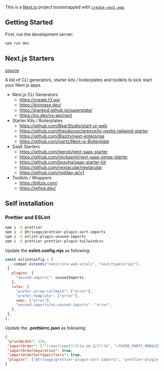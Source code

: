This is a [Next.js](https://nextjs.org) project bootstrapped with [`create-next-app`](https://nextjs.org/docs/app/api-reference/cli/create-next-app).

## Getting Started

First, run the development server:

```bash
npm run dev
```
## Next.js Starters 

[source](https://gist.github.com/w3cj/4fa5180fec37ececf0fceec0e3fcc8ab)

A list of CLI generators, starter kits / boilerplates and toolkits to kick start your Next.js apps.

- Next.js CLI Generators
    - https://create.t3.gg/
    - https://kirimase.dev/
    - https://pankod.github.io/superplate/
    - https://nx.dev/nx-api/next
- Starter Kits / Boilerplates
    - https://github.com/BearStudio/start-ui-web
    - https://github.com/theodorusclarence/ts-nextjs-tailwind-starter
    - https://github.com/Blazity/next-enterprise
    - https://github.com/ixartz/Next-js-Boilerplate
- SaaS Starters
    - https://github.com/leerob/next-saas-starter
    - https://github.com/mickasmt/next-saas-stripe-starter
    - https://github.com/boxyhq/saas-starter-kit
    - https://github.com/nextacular/nextacular
    - https://github.com/midday-ai/v1
- Toolkits / Wrappers
    - https://blitzjs.com/
    - https://refine.dev/


## Self installation

### Prettier and ESLint

```bash
npm i -D prettier
npm i -D @trivago/prettier-plugin-sort-imports
npm i -D eslint-plugin-unused-imports
npm i -D prettier prettier-plugin-tailwindcss
```

Update the **eslint.config.mjs** as following:

 ```javascript
const eslintConfig = [
  ...compat.extends("next/core-web-vitals", "next/typescript"),
  {
    plugins: {
      "unused-imports": unusedImports,
    },
    rules: {
      "prefer-arrow-callback": ["error"],
      "prefer-template": ["error"],
      semi: ["error"],
      "unused-imports/no-unused-imports": "error",
    },
  },
];
```

Update the **.prettierrc.json** as following:
 ```json
{
  "printWidth": 120,
  "importOrder": ["^(react|next?/?([a-zA-Z/]*))$", "<THIRD_PARTY_MODULES>", "^@/(.*)$", "^[./]"],
  "importOrderSeparation": true,
  "importOrderSortSpecifiers": true,
  "plugins": ["@trivago/prettier-plugin-sort-imports", "prettier-plugin-tailwindcss"]
}
```
